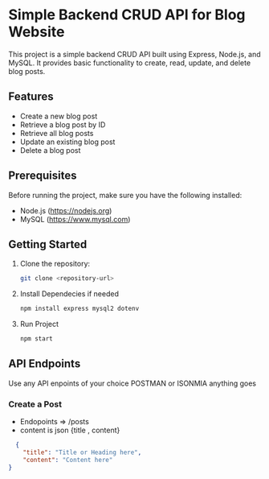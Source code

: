 # Simple Backend CRUD API for Blog Website

This project is a simple backend CRUD API built using Express, Node.js, and MySQL. It provides basic functionality to create, read, update, and delete blog posts.

## Features

- Create a new blog post
- Retrieve a blog post by ID
- Retrieve all blog posts
- Update an existing blog post
- Delete a blog post

## Prerequisites

Before running the project, make sure you have the following installed:

- Node.js (https://nodejs.org)
- MySQL (https://www.mysql.com)

## Getting Started

1. Clone the repository:

   ```bash
   git clone <repository-url>
   
2. Install Dependecies if needed
   ```bash
   npm install express mysql2 dotenv
3. Run Project
   ```bash
   npm start
## API Endpoints

Use any API enpoints of your choice POSTMAN or ISONMIA anything goes
### Create a Post
* Endopoints => /posts
* content is json {title , content}
  
```json
  {
    "title": "Title or Heading here",
    "content": "Content here"
}

